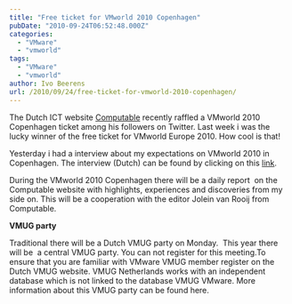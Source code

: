 ```yaml
---
title: "Free ticket for VMworld 2010 Copenhagen"
pubDate: "2010-09-24T06:52:48.000Z"
categories: 
  - "VMware"
  - "vmworld"
tags: 
  - "VMware"
  - "vmworld"
author: Ivo Beerens
url: /2010/09/24/free-ticket-for-vmworld-2010-copenhagen/
---
```


The Dutch ICT website [Computable](http://www.computable.nl/) recently raffled a VMworld 2010 Copenhagen ticket among his followers on Twitter. Last week i was the lucky winner of the free ticket for VMworld Europe 2010. How cool is that!

Yesterday i had a interview about my expectations on VMworld 2010 in Copenhagen. The interview (Dutch) can be found by clicking on this [link](https://www.computable.nl/2010/09/23/ivo-beerens-wint-gratis-toegangskaart-vmworld/).

During the VMworld 2010 Copenhagen there will be a daily report  on the Computable website with highlights, experiences and discoveries from my side on. This will be a cooperation with the editor Jolein van Rooij from Computable.

**VMUG party**

Traditional there will be a Dutch VMUG party on Monday.  This year there will be  a central VMUG party. You can not register for this meeting.To ensure that you are familiar with VMware VMUG member register on the Dutch VMUG website. VMUG Netherlands works with an independent database which is not linked to the database VMUG VMware. More information about this VMUG party can be found here.